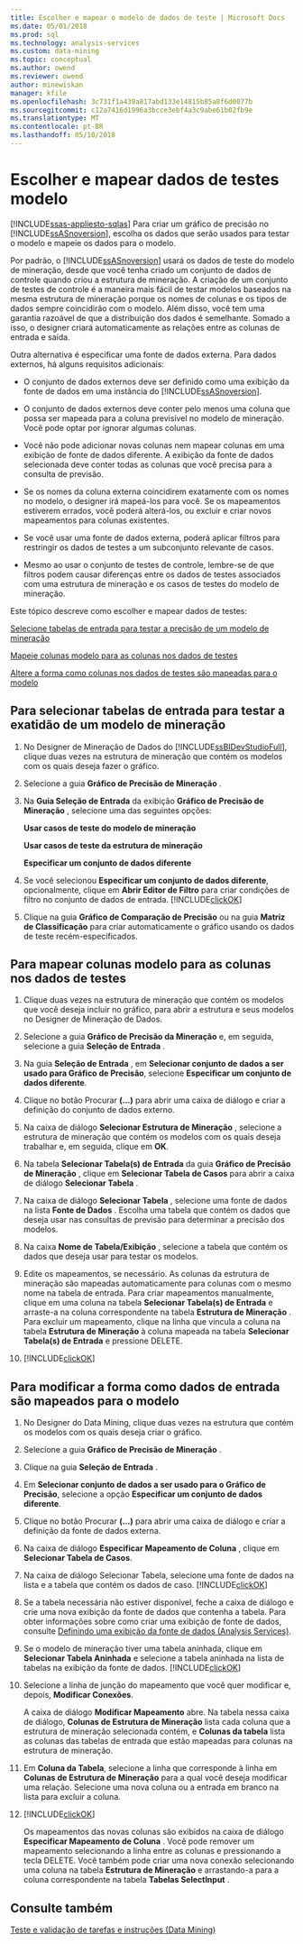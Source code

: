 ```yaml
---
title: Escolher e mapear o modelo de dados de teste | Microsoft Docs
ms.date: 05/01/2018
ms.prod: sql
ms.technology: analysis-services
ms.custom: data-mining
ms.topic: conceptual
ms.author: owend
ms.reviewer: owend
author: minewiskan
manager: kfile
ms.openlocfilehash: 3c731f1a439a817abd133e14815b85a8f6d0077b
ms.sourcegitcommit: c12a7416d1996a3bcce3ebf4a3c9abe61b02fb9e
ms.translationtype: MT
ms.contentlocale: pt-BR
ms.lasthandoff: 05/10/2018
---
```

# <a name="choose-and-map-model-testing-data"></a>Escolher e mapear dados de testes modelo
[!INCLUDE[ssas-appliesto-sqlas](../../includes/ssas-appliesto-sqlas.md)]
  Para criar um gráfico de precisão no [!INCLUDE[ssASnoversion](../../includes/ssasnoversion-md.md)], escolha os dados que serão usados para testar o modelo e mapeie os dados para o modelo.  
  
 Por padrão, o [!INCLUDE[ssASnoversion](../../includes/ssasnoversion-md.md)] usará os dados de teste do modelo de mineração, desde que você tenha criado um conjunto de dados de controle quando criou a estrutura de mineração. A criação de um conjunto de testes de controle é a maneira mais fácil de testar modelos baseados na mesma estrutura de mineração porque os nomes de colunas e os tipos de dados sempre coincidirão com o modelo. Além disso, você tem uma garantia razoável de que a distribuição dos dados é semelhante. Somado a isso, o designer criará automaticamente as relações entre as colunas de entrada e saída.  
  
 Outra alternativa é especificar uma fonte de dados externa. Para dados externos, há alguns requisitos adicionais:  
  
-   O conjunto de dados externos deve ser definido como uma exibição da fonte de dados em uma instância do [!INCLUDE[ssASnoversion](../../includes/ssasnoversion-md.md)].  
  
-   O conjunto de dados externos deve conter pelo menos uma coluna que possa ser mapeada para a coluna previsível no modelo de mineração. Você pode optar por ignorar algumas colunas.  
  
-   Você não pode adicionar novas colunas nem mapear colunas em uma exibição de fonte de dados diferente. A exibição da fonte de dados selecionada deve conter todas as colunas que você precisa para a consulta de previsão.  
  
-   Se os nomes da coluna externa coincidirem exatamente com os nomes no modelo, o designer irá mapeá-los para você. Se os mapeamentos estiverem errados, você poderá alterá-los, ou excluir e criar novos mapeamentos para colunas existentes.  
  
-   Se você usar uma fonte de dados externa, poderá aplicar filtros para restringir os dados de testes a um subconjunto relevante de casos.  
  
-   Mesmo ao usar o conjunto de testes de controle, lembre-se de que filtros podem causar diferenças entre os dados de testes associados com uma estrutura de mineração e os casos de testes do modelo de mineração.  
  
 Este tópico descreve como escolher e mapear dados de testes:  
  
 [Selecione tabelas de entrada para testar a precisão de um modelo de mineração](#bkmk_SelectInputs)  
  
 [Mapeie colunas modelo para as colunas nos dados de testes](#bkmk_MapColumns)  
  
 [Altere a forma como colunas nos dados de testes são mapeadas para o modelo](#bkmk_ChangeMappings)  
  
##  <a name="bkmk_SelectInputs"></a> Para selecionar tabelas de entrada para testar a exatidão de um modelo de mineração  
  
1.  No Designer de Mineração de Dados do [!INCLUDE[ssBIDevStudioFull](../../includes/ssbidevstudiofull-md.md)], clique duas vezes na estrutura de mineração que contém os modelos com os quais deseja fazer o gráfico.  
  
2.  Selecione a guia **Gráfico de Precisão de Mineração** .  
  
3.  Na **Guia Seleção de Entrada** da exibição **Gráfico de Precisão de Mineração** , selecione uma das seguintes opções:  
  
     **Usar casos de teste do modelo de mineração**  
  
     **Usar casos de teste da estrutura de mineração**  
  
     **Especificar um conjunto de dados diferente**  
  
4.  Se você selecionou **Especificar um conjunto de dados diferente**, opcionalmente, clique em **Abrir Editor de Filtro** para criar condições de filtro no conjunto de dados de entrada. [!INCLUDE[clickOK](../../includes/clickok-md.md)]  
  
5.  Clique na guia **Gráfico de Comparação de Precisão** ou na guia **Matriz de Classificação** para criar automaticamente o gráfico usando os dados de teste recém-especificados.  
  
##  <a name="bkmk_MapColumns"></a> Para mapear colunas modelo para as colunas nos dados de testes  
  
1.  Clique duas vezes na estrutura de mineração que contém os modelos que você deseja incluir no gráfico, para abrir a estrutura e seus modelos no Designer de Mineração de Dados.  
  
2.  Selecione a guia **Gráfico de Precisão da Mineração** e, em seguida, selecione a guia **Seleção de Entrada** .  
  
3.  Na guia **Seleção de Entrada** , em **Selecionar conjunto de dados a ser usado para Gráfico de Precisão**, selecione **Especificar um conjunto de dados diferente**.  
  
4.  Clique no botão Procurar **(...)** para abrir uma caixa de diálogo e criar a definição do conjunto de dados externo.  
  
5.  Na caixa de diálogo **Selecionar Estrutura de Mineração** , selecione a estrutura de mineração que contém os modelos com os quais deseja trabalhar e, em seguida, clique em **OK**.  
  
6.  Na tabela **Selecionar Tabela(s) de Entrada** da guia **Gráfico de Precisão de Mineração** , clique em **Selecionar Tabela de Casos** para abrir a caixa de diálogo **Selecionar Tabela** .  
  
7.  Na caixa de diálogo **Selecionar Tabela** , selecione uma fonte de dados na lista **Fonte de Dados** . Escolha uma tabela que contém os dados que deseja usar nas consultas de previsão para determinar a precisão dos modelos.  
  
8.  Na caixa **Nome de Tabela/Exibição** , selecione a tabela que contém os dados que deseja usar para testar os modelos.  
  
9. Edite os mapeamentos, se necessário. As colunas da estrutura de mineração são mapeadas automaticamente para colunas com o mesmo nome na tabela de entrada. Para criar mapeamentos manualmente, clique em uma coluna na tabela **Selecionar Tabela(s) de Entrada** e arraste-a na coluna correspondente na tabela **Estrutura de Mineração** . Para excluir um mapeamento, clique na linha que vincula a coluna na tabela **Estrutura de Mineração** à coluna mapeada na tabela **Selecionar Tabela(s) de Entrada** e pressione DELETE.  
  
10. [!INCLUDE[clickOK](../../includes/clickok-md.md)]  
  
##  <a name="bkmk_ChangeMappings"></a> Para modificar a forma como dados de entrada são mapeados para o modelo  
  
1.  No Designer do Data Mining, clique duas vezes na estrutura que contém os modelos com os quais deseja criar o gráfico.  
  
2.  Selecione a guia **Gráfico de Precisão de Mineração** .  
  
3.  Clique na guia **Seleção de Entrada** .  
  
4.  Em **Selecionar conjunto de dados a ser usado para o Gráfico de Precisão**, selecione a opção **Especificar um conjunto de dados diferente**.  
  
5.  Clique no botão Procurar **(...)** para abrir uma caixa de diálogo e criar a definição da fonte de dados externa.  
  
6.  Na caixa de diálogo **Especificar Mapeamento de Coluna** , clique em **Selecionar Tabela de Casos**.  
  
7.  Na caixa de diálogo Selecionar Tabela, selecione uma fonte de dados na lista e a tabela que contém os dados de caso. [!INCLUDE[clickOK](../../includes/clickok-md.md)]  
  
8.  Se a tabela necessária não estiver disponível, feche a caixa de diálogo e crie uma nova exibição da fonte de dados que contenha a tabela. Para obter informações sobre como criar uma exibição de fonte de dados, consulte [Definindo uma exibição da fonte de dados &#40;Analysis Services&#41;](../../analysis-services/multidimensional-models/defining-a-data-source-view-analysis-services.md).  
  
9. Se o modelo de mineração tiver uma tabela aninhada, clique em **Selecionar Tabela Aninhada** e selecione a tabela aninhada na lista de tabelas na exibição da fonte de dados. [!INCLUDE[clickOK](../../includes/clickok-md.md)]  
  
10. Selecione a linha de junção do mapeamento que você quer modificar e, depois, **Modificar Conexões**.  
  
     A caixa de diálogo **Modificar Mapeamento** abre. Na tabela nessa caixa de diálogo, **Colunas de Estrutura de Mineração** lista cada coluna que a estrutura de mineração selecionada contém, e **Colunas da tabela** lista as colunas das tabelas de entrada que estão mapeadas para colunas na estrutura de mineração.  
  
11. Em **Coluna da Tabela**, selecione a linha que corresponde à linha em **Colunas de Estrutura de Mineração** para a qual você deseja modificar uma relação. Selecione uma nova coluna ou a entrada em branco na lista para excluir a coluna.  
  
12. [!INCLUDE[clickOK](../../includes/clickok-md.md)]  
  
     Os mapeamentos das novas colunas são exibidos na caixa de diálogo **Especificar Mapeamento de Coluna** . Você pode remover um mapeamento selecionando a linha entre as colunas e pressionando a tecla DELETE. Você também pode criar uma nova conexão selecionando uma coluna na tabela **Estrutura de Mineração** e arrastando-a para a coluna correspondente na tabela **Tabelas SelectInput** .  
  
## <a name="see-also"></a>Consulte também  
 [Teste e validação de tarefas e instruções &#40;Data Mining&#41;](../../analysis-services/data-mining/testing-and-validation-tasks-and-how-tos-data-mining.md)  
  
  
